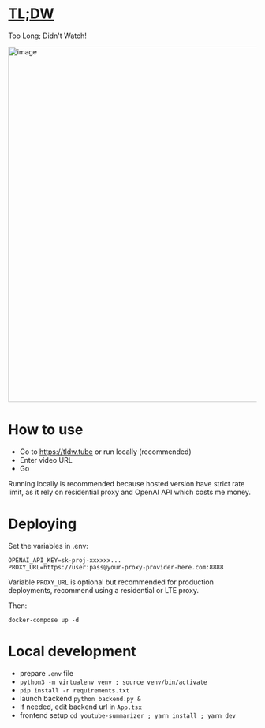 # [TL;DW](https://tldw.tube)

Too Long; Didn't Watch!

<img width="720" alt="image" src="https://github.com/user-attachments/assets/b9209b0b-f856-4937-9238-bdbce7486dff" />

# How to use

- Go to https://tldw.tube or run locally (recommended)
- Enter video URL
- Go

Running locally is recommended because hosted version have strict rate limit, as it rely on residential proxy and OpenAI API which costs me money.

# Deploying

Set the variables in .env:

```
OPENAI_API_KEY=sk-proj-xxxxxx...
PROXY_URL=https://user:pass@your-proxy-provider-here.com:8888
```

Variable `PROXY_URL` is optional but recommended for production deployments, recommend using a residential or LTE proxy.

Then:

```
docker-compose up -d
```

# Local development

- prepare `.env` file
- `python3 -m virtualenv venv ; source venv/bin/activate`
- `pip install -r requirements.txt`
- launch backend `python backend.py &`
- If needed, edit backend url in `App.tsx`
- frontend setup `cd youtube-summarizer ; yarn install ; yarn dev`
